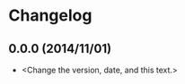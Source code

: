 Changelog
=========

0.0.0 (2014/11/01)
------------------

 - <Change the version, date, and this text.>

